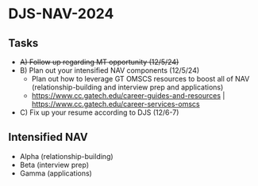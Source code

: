 # DJS-NAV-2024

## Tasks
- ~~A) Follow up regarding MT opportunity (12/5/24)~~
- B) Plan out your intensified NAV components (12/5/24)
  - Plan out how to leverage GT OMSCS resources to boost all of NAV (relationship-building and interview prep and applications)
  - https://www.cc.gatech.edu/career-guides-and-resources | https://www.cc.gatech.edu/career-services-omscs
- C) Fix up your resume according to DJS (12/6-7)


## Intensified NAV
- Alpha (relationship-building)
- Beta (interview prep)
- Gamma (applications)
